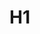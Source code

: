 # H1
<!---
FennBuddle/FennBuddle is a ✨ special ✨ repository because its `README.md` (this file) appears on your GitHub profile.
You can click the Preview link to take a look at your changes.
--->
